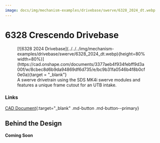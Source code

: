 ```yaml
---
image: docs/img/mechanism-examples/drivebase/swerve/6328_2024_dt.webp
---
```


# 6328 Crescendo Drivebase

<figure markdown="span">
[![6328 2024 Drivebase](../../../img/mechanism-examples/drivebase/swerve/6328_2024_dt.webp){height=80% width=80%}](https://cad.onshape.com/documents/3377aeb4f934febff9d3a00f/w/8cbec8d6b9da94869df6d735/e/bc9b31fa0546b4f8b0cf0e0a){target = "_blank"}
<figcaption>A swerve drivetrain using the SDS MK4i swerve modules and features a unique frame cutout for an UTB intake.</figcaption>
</figure>

### Links

[CAD Document](https://cad.onshape.com/documents/3377aeb4f934febff9d3a00f/w/8cbec8d6b9da94869df6d735/e/bc9b31fa0546b4f8b0cf0e0a "CAD Document Link"){:target="_blank" .md-button .md-button--primary}

## Behind the Design
**Coming Soon**